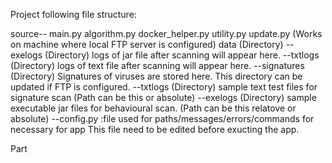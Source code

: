Project following file structure:

source--
	main.py
	algorithm.py
	docker_helper.py
	utility.py
	update.py (Works on machine where local FTP server is configured)
	data (Directory)
		--exelogs (Directory) logs of jar file after scanning will appear here.
		--txtlogs (Directory) logs of text file after scanning will appear here.
		--signatures (Directory) Signatures of viruses are stored here.
		  This directory can be updated if FTP is configured.
		--txtlogs (Directory) sample text test files for signature scan (Path can be this or absolute)
		--exelogs (Directory) sample executable jar files for behavioural scan. (Path can be this relatove or absolute)
		--config.py :file used for paths/messages/errors/commands for necessary for app
			This file need to be edited before exucting the app.

Part 
